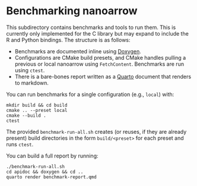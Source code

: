 <!---
  Licensed to the Apache Software Foundation (ASF) under one
  or more contributor license agreements.  See the NOTICE file
  distributed with this work for additional information
  regarding copyright ownership.  The ASF licenses this file
  to you under the Apache License, Version 2.0 (the
  "License"); you may not use this file except in compliance
  with the License.  You may obtain a copy of the License at

    http://www.apache.org/licenses/LICENSE-2.0

  Unless required by applicable law or agreed to in writing,
  software distributed under the License is distributed on an
  "AS IS" BASIS, WITHOUT WARRANTIES OR CONDITIONS OF ANY
  KIND, either express or implied.  See the License for the
  specific language governing permissions and limitations
  under the License.
-->

# Benchmarking nanoarrow

This subdirectory contains benchmarks and tools to run them. This is currently
only implemented for the C library but may expand to include the R and Python
bindings. The structure is as follows:

- Benchmarks are documented inline using [Doxygen](https://www.doxygen.nl/).
- Configurations are CMake build presets, and CMake handles pulling a previous
  or local nanoarrow using `FetchContent`. Benchmarks are run using `ctest`.
- There is a bare-bones report written as a [Quarto](https://quarto.org)
  document that renders to markdown.

You can run benchmarks for a single configuration (e.g., `local`) with:

```shell
mkdir build && cd build
cmake .. --preset local
cmake --build .
ctest
```

The provided `benchmark-run-all.sh` creates (or reuses, if they are already
present) build directories in the form `build/<preset>` for each preset
and runs `ctest`.

You can build a full report by running:

```shell
./benchmark-run-all.sh
cd apidoc && doxygen && cd ..
quarto render benchmark-report.qmd
```
